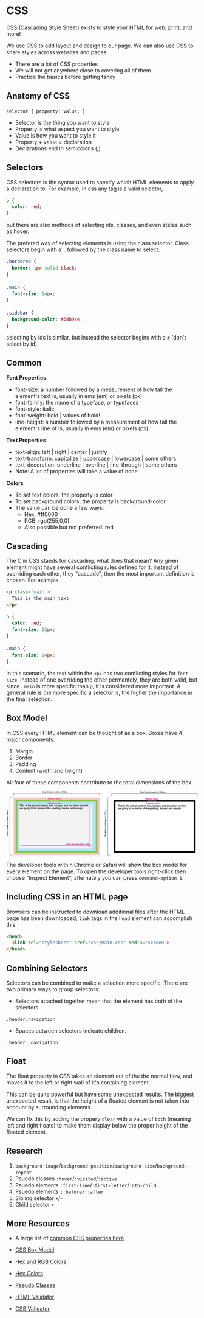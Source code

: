 # CSS

CSS (Cascading Style Sheet) exists to style your HTML for web, print, and more!

We use CSS to add layout and design to our page. We can also use CSS to share styles across websites and pages.

- There are a lot of CSS properties
- We will not get anywhere close to
covering all of them
- Practice the basics before getting fancy

## Anatomy of CSS

`selector { property: value; }`

- Selector is the thing you want to style
- Property is what aspect you want to style
- Value is how you want to style it
- Property + value = declaration
- Declarations end in semicolons (;)

## Selectors

CSS selectors is the syntax used to specify which HTML elements to apply a declaration to. For example, in css any tag is a valid selector,

```css
p {
  color: red;
}
```
but there are also methods of selecting ids, classes, and even states such as hover.

The prefered way of selecting elements is using the class selector. Class selectors begin with a `.` followed by the class name to select:

```css
.bordered {
  border: 1px solid black;
}

.main {
  font-size: 14px;
}

.sidebar {
  background-color: #6d89ee;
}
```

selecting by ids is similar, but instead the selector begins with a `#` (don't select by id).

## Common

**Font Properties**

- font-size: a number followed by a measurement of how tall the element's text is, usually in ems (em) or pixels (px)
- font-family: the name of a typeface, or typefaces
- font-style: italic
- font-weight: bold | values of bold!
- line-height: a number followed by a
measurement of how tall the element's line of is,
usually in ems (em) or pixels (px)

**Text Properties**

- text-align: left | right | center | justify
- text-transform: capitalize | uppercase | lowercase | some others
- text-decoration: underline | overline | line-through | some others
- Note: A lot of properties will take a value of none

**Colors**

- To set text colors, the property is color
- To set background colors, the property is background-color
- The value can be done a few ways:
  - Hex: #ff0000
  - RGB: rgb(255,0,0)
  - Also possible but not preferred: red


## Cascading

The C in CSS stands for cascading, what does that mean? Any given element might have several conflicting rules defined for it. Instead of overriding each other, they "cascade", then the most important definition is chosen. For example
```html
<p class='main'>
  This is the main text
</p>
```

```css
p {
  color: red;
  font-size: 12px;
}

.main {
  font-size: 14px;
}
```

In this scenario, the text within the `<p>` has two conflicting styles for `font-size`, instead of one overriding the other permantely, they are both valid, but since `.main` is more specific than `p`, it is considered more important. A general rule is the more specific a selector is, the higher the importance in the final selection.

## Box Model

In CSS every HTML element can be thought of as a box. Boxes have 4 major components:

1. Margin
1. Border
1. Padding
1. Content (width and height)

All four of these components contribute to the total dimensions of the box.

![Box Model with Diagram](resources/box-model.jpg)

The developer tools within Chrome or Safari will show the box model for every element on the page. To open the developer tools right-click then choose "Inspect Element", alternately you can press `command-option i`.

## Including CSS in an HTML page

Browsers can be instructed to download additional files after the HTML page has been downloaded, `link` tags in the `head` element can accomplish this


```html
<head>
  <link rel="stylesheet" href="css/main.css" media="screen">
</head>
```


## Combining Selectors

Selectors can be combined to make a selection more specific. There are two primary ways to group selectors:

- Selectors attached together mean that the element has both of the selectors
```
.header.navigation
```
- Spaces between selectors indicate children.
```
.header .navigation
```

## Float

The float property in CSS takes an element out of the the normal flow, and moves it to the left or right wall of it's containing element.

This can be quite powerful but have some unexpected results. The biggest unexpected result, is that the height of a floated element is not taken into account by surrounding elements.

We can fix this by adding the propery `clear` with a value of `both` (meaning left and right floats) to make them display below the proper height of the floated element.


## Research

1. `background-image`/`background-position`/`background-size`/`background-repeat`
1. Psuedo classes `:hover`/`:visited`/`:active`
1. Psuedo elements `:first-line`/`:first-letter`/`:nth-child`
1. Psuedo elements `::before/::after`
1. Sibling selector `+`/`~`
1. Child selector `>`


## More Resources
- A large list of [common CSS properties here](https://developer.mozilla.org/en-US/docs/Web/CSS/CSS_Properties_Reference)
- [CSS Box Model](https://developer.mozilla.org/en-US/docs/Web/CSS/CSS_Box_Model/Introduction_to_the_CSS_box_model)
- [Hex and RGB Colors](http://www.w3schools.com/tags/ref_colorpicker.asp)
- [Hex Colors](http://0to255.com)

- [Pseudo Classes](http://htmldog.com/guides/css/intermediate/pseudoclasses/)
- [HTML Validator](http://html5.validator.nu)
- [CSS Validator](http://jigsaw.w3.org/css-validator)
